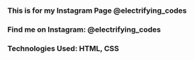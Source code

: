 ### This is for my Instagram Page @electrifying_codes

### Find me on Instagram: @electrifying_codes

### Technologies Used: HTML, CSS